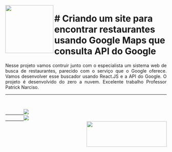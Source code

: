 <p><img src="https://user-images.githubusercontent.com/63436406/131338247-067d516a-69e1-4d1a-bf21-b18dd8e95030.png" align="left" height="150px" width="150px">
    <h1># Criando um site para encontrar restaurantes usando Google Maps que consulta API do Google</h1> 
    <p align="justify">
    Nesse projeto vamos contruir junto com o especialista um sistema web de busca de restaurantes, parecido com o serviço que o Google oferece. Vamos desenvolver esse buscador usando React.JS e a API do Google. O projeto é desenvolvido do zero a nuvem.
    Excelente trabalho Professor Patrick Narciso.
    </p>
</p>      

---

<br>
    <code><a href="https:/discord.com">
        <img src="https://img.shields.io/badge/Léo Albergaria%20-%237289DA.svg?&style=for-the-badge&logo=discord&logoColor=white" /></a></code>
    <code><a href="https://www.linkedin.com/in/adm-leo-albergaria/">
        <img src="https://img.shields.io/badge/linkedin%20-%230077B5.svg?&style=for-the-badge&logo=linkedin&logoColor=white" /></a></code>
<br>     

<a href="https://www.digitalinnovation.one/">
    <img src="https://user-images.githubusercontent.com/63436406/127776292-9ec4809a-1137-4dc8-b493-7de0186fd55c.png" align="right" height="80px" width="250px" ></a>
